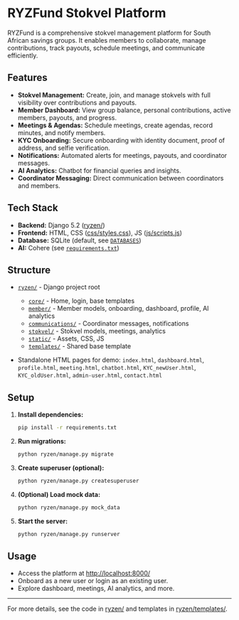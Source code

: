 # RYZFund Stokvel Platform

RYZFund is a comprehensive stokvel management platform for South African savings groups. It enables members to collaborate, manage contributions, track payouts, schedule meetings, and communicate efficiently.

## Features

- **Stokvel Management:** Create, join, and manage stokvels with full visibility over contributions and payouts.
- **Member Dashboard:** View group balance, personal contributions, active members, payouts, and progress.
- **Meetings & Agendas:** Schedule meetings, create agendas, record minutes, and notify members.
- **KYC Onboarding:** Secure onboarding with identity document, proof of address, and selfie verification.
- **Notifications:** Automated alerts for meetings, payouts, and coordinator messages.
- **AI Analytics:** Chatbot for financial queries and insights.
- **Coordinator Messaging:** Direct communication between coordinators and members.

## Tech Stack

- **Backend:** Django 5.2 ([ryzen/](ryzen/))
- **Frontend:** HTML, CSS ([css/styles.css](css/styles.css)), JS ([js/scripts.js](js/scripts.js))
- **Database:** SQLite (default, see [`DATABASES`](ryzen/ryzen/settings.py))
- **AI:** Cohere (see [`requirements.txt`](requirements.txt))

## Structure

- [`ryzen/`](ryzen/) - Django project root
  - [`core/`](ryzen/core/) - Home, login, base templates
  - [`member/`](ryzen/member/) - Member models, onboarding, dashboard, profile, AI analytics
  - [`communications/`](ryzen/communications/) - Coordinator messages, notifications
  - [`stokvel/`](ryzen/stokvel/) - Stokvel models, meetings, analytics
  - [`static/`](ryzen/static/) - Assets, CSS, JS
  - [`templates/`](ryzen/templates/) - Shared base template

- Standalone HTML pages for demo: `index.html`, `dashboard.html`, `profile.html`, `meeting.html`, `chatbot.html`, `KYC_newUser.html`, `KYC_oldUser.html`, `admin-user.html`, `contact.html`

## Setup

1. **Install dependencies:**
   ```sh
   pip install -r requirements.txt
   ```

2. **Run migrations:**
   ```sh
   python ryzen/manage.py migrate
   ```

3. **Create superuser (optional):**
   ```sh
   python ryzen/manage.py createsuperuser
   ```
4. **(Optional) Load mock data:**
   ```sh
   python ryzen/manage.py mock_data
   ```
5. **Start the server:**
   ```sh
   python ryzen/manage.py runserver
   ```

## Usage

- Access the platform at [http://localhost:8000/](http://localhost:8000/)
- Onboard as a new user or login as an existing user.
- Explore dashboard, meetings, AI analytics, and more.

---

For more details, see the code in [ryzen/](ryzen/) and templates in [ryzen/templates/](ryzen/templates/).
